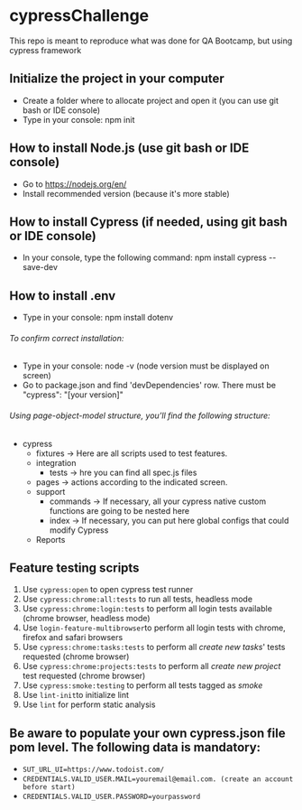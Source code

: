 # cypressChallenge
This repo is meant to reproduce what was done for QA Bootcamp, but using cypress framework

## Initialize the project in your computer
- Create a folder where to allocate project and open it (you can use git bash or IDE console)
- Type in your console: npm init

## How to install Node.js (use git bash or IDE console)
- Go to https://nodejs.org/en/
- Install recommended version (because it's more stable)

## How to install Cypress (if needed, using git bash or IDE console)
- In your console, type the following command: npm install cypress --save-dev

## How to install .env
- Type in your console: npm install dotenv
###### To confirm correct installation:
- Type in your console: node -v (node version must be displayed on screen)
- Go to package.json and find 'devDependencies' row. There must be "cypress": "[your version]" 

###### Using page-object-model structure, you’ll find the following structure:
* cypress
  * fixtures -> Here are all scripts used to test features.
  * integration
    * tests -> hre you can find all spec.js files
  * pages -> actions according to the indicated screen.
  * support
    * commands -> If necessary, all your cypress native custom functions are going to be nested here
    * index -> If necessary, you can put here global configs that could modify Cypress
  * Reports

## Feature testing scripts
1. Use `cypress:open` to open cypress test runner
2. Use `cypress:chrome:all:tests` to run all tests, headless mode
3. Use `cypress:chrome:login:tests` to perform all login tests available (chrome browser, headless mode)
4. Use `login-feature-multibrowser`to perform all login tests with chrome, firefox and safari browsers
5. Use `cypress:chrome:tasks:tests` to perform all *create new tasks*' tests requested (chrome browser)
6. Use `cypress:chrome:projects:tests` to perform all *create new project* test requested (chrome browser)
7. Use `cypress:smoke:testing` to perform all tests tagged as *smoke* 
8. Use `lint-init`to initialize lint
9. Use `lint` for perform static analysis

## Be aware to populate your own cypress.json file pom level. The following data is mandatory:
- `SUT_URL_UI=https://www.todoist.com/`
- `CREDENTIALS.VALID_USER.MAIL=youremail@email.com. (create an account before start)`
- `CREDENTIALS.VALID_USER.PASSWORD=yourpassword`
